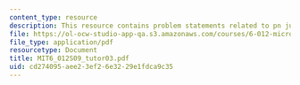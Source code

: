 ```yaml
---
content_type: resource
description: This resource contains problem statements related to pn junction electrostatics.
file: https://ol-ocw-studio-app-qa.s3.amazonaws.com/courses/6-012-microelectronic-devices-and-circuits-spring-2009/cd274095aee23ef26e3229e1fdca9c35_MIT6_012S09_tutor03.pdf
file_type: application/pdf
resourcetype: Document
title: MIT6_012S09_tutor03.pdf
uid: cd274095-aee2-3ef2-6e32-29e1fdca9c35
---
```

